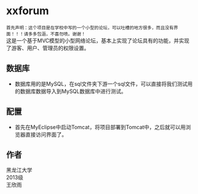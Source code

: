 xxforum  
=======
`首先声明：这个项目是在学校中写的一个小型的论坛，可以吐槽的地方很多，而且没有界面！！！请多多包涵，不喜勿喷。谢谢！`  
这是一个基于MVC模型的小型网络论坛，基本上实现了论坛具有的功能，并实现了游客、用户、管理员的权限设置。  

数据库  
---------
* 数据库用的是MySQL，在sql文件夹下游一个sql文件，可以直接将我们测试用的数据库数据导入到MySQL数据库中进行测试。

配置
---------
* 首先在MyEclipse中启动Tomcat，将项目部署到Tomcat中，之后就可以用浏览器直接访问界面了。  

作者
---------
黑龙江大学  
2013级  
王欣雨  
